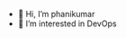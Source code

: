 - 👋 Hi, I’m phanikumar
- 👀 I’m interested in DevOps

<!---
pkumarsymphony/pkumarsymphony is a ✨ special ✨ repository because its `README.md` (this file) appears on your GitHub profile.
You can click the Preview link to take a look at your changes.
--->
